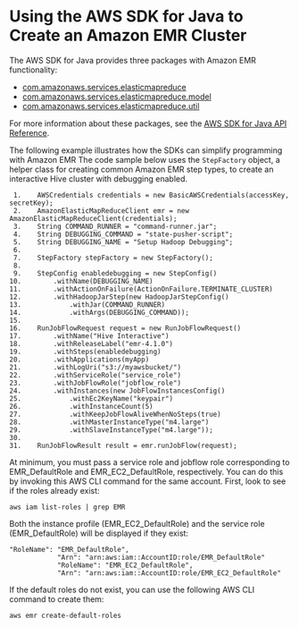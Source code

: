 # Using the AWS SDK for Java to Create an Amazon EMR Cluster<a name="calling-emr-with-java-sdk"></a>

The AWS SDK for Java provides three packages with Amazon EMR functionality:
+  [com\.amazonaws\.services\.elasticmapreduce](http://docs.aws.amazon.com/AWSJavaSDK/latest/javadoc//com/amazonaws/services/elasticmapreduce/package-summary.html) 
+  [com\.amazonaws\.services\.elasticmapreduce\.model](http://docs.aws.amazon.com/AWSJavaSDK/latest/javadoc//com/amazonaws/services/elasticmapreduce/model/package-summary.html) 
+  [com\.amazonaws\.services\.elasticmapreduce\.util](http://docs.aws.amazon.com/AWSJavaSDK/latest/javadoc//com/amazonaws/services/elasticmapreduce/util/package-summary.html) 

For more information about these packages, see the [AWS SDK for Java API Reference](http://docs.aws.amazon.com/AWSJavaSDK/latest/javadoc/)\.

 The following example illustrates how the SDKs can simplify programming with Amazon EMR The code sample below uses the `StepFactory` object, a helper class for creating common Amazon EMR step types, to create an interactive Hive cluster with debugging enabled\. 

```
 1.    AWSCredentials credentials = new BasicAWSCredentials(accessKey, secretKey);
 2.    AmazonElasticMapReduceClient emr = new AmazonElasticMapReduceClient(credentials);
 3.    String COMMAND_RUNNER = "command-runner.jar";
 4.    String DEBUGGING_COMMAND = "state-pusher-script";
 5.    String DEBUGGING_NAME = "Setup Hadoop Debugging";   
 6. 
 7.    StepFactory stepFactory = new StepFactory();
 8. 
 9.    StepConfig enabledebugging = new StepConfig()
10.        .withName(DEBUGGING_NAME)
11.        .withActionOnFailure(ActionOnFailure.TERMINATE_CLUSTER)
12.        .withHadoopJarStep(new HadoopJarStepConfig()
13.            .withJar(COMMAND_RUNNER)
14.            .withArgs(DEBUGGING_COMMAND));
15. 
16.    RunJobFlowRequest request = new RunJobFlowRequest()
17.        .withName("Hive Interactive")
18.        .withReleaseLabel("emr-4.1.0")
19.        .withSteps(enabledebugging)
20.        .withApplications(myApp)
21.        .withLogUri("s3://myawsbucket/")
22.        .withServiceRole("service_role")
23.        .withJobFlowRole("jobflow_role")
24.        .withInstances(new JobFlowInstancesConfig()
25.            .withEc2KeyName("keypair")
26.            .withInstanceCount(5)
27.            .withKeepJobFlowAliveWhenNoSteps(true)
28.            .withMasterInstanceType("m4.large")
29.            .withSlaveInstanceType("m4.large"));
30. 
31.    RunJobFlowResult result = emr.runJobFlow(request);
```

At minimum, you must pass a service role and jobflow role corresponding to EMR\_DefaultRole and EMR\_EC2\_DefaultRole, respectively\. You can do this by invoking this AWS CLI command for the same account\. First, look to see if the roles already exist: 

```
aws iam list-roles | grep EMR
```

Both the instance profile \(EMR\_EC2\_DefaultRole\) and the service role \(EMR\_DefaultRole\) will be displayed if they exist: 

```
"RoleName": "EMR_DefaultRole", 
            "Arn": "arn:aws:iam::AccountID:role/EMR_DefaultRole"
            "RoleName": "EMR_EC2_DefaultRole", 
            "Arn": "arn:aws:iam::AccountID:role/EMR_EC2_DefaultRole"
```

If the default roles do not exist, you can use the following AWS CLI command to create them:

```
aws emr create-default-roles
```